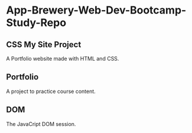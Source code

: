 # App-Brewery-Web-Dev-Bootcamp-Study-Repo

## CSS My Site Project
A Portfolio website made with HTML and CSS.

## Portfolio
A project to practice course content.

## DOM
The JavaCript DOM session.
